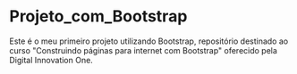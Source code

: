 # Projeto_com_Bootstrap
Este é o meu primeiro projeto utilizando Bootstrap, repositório destinado ao curso "Construindo páginas para internet com Bootstrap" oferecido pela Digital Innovation One.
